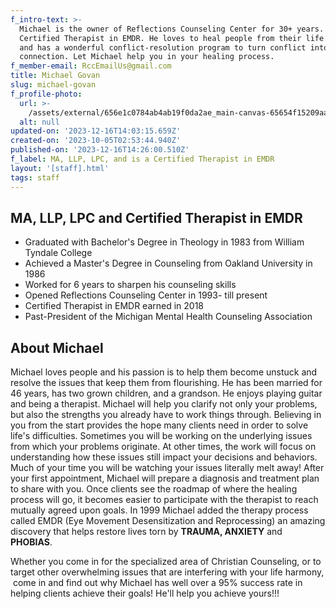 ```yaml
---
f_intro-text: >-
  Michael is the owner of Reflections Counseling Center for 30+ years. He is a
  Certified Therapist in EMDR. He loves to heal people from their life traumas
  and has a wonderful conflict-resolution program to turn conflict into intimate
  connection. Let Michael help you in your healing process.
f_member-email: RccEmailUs@gmail.com
title: Michael Govan
slug: michael-govan
f_profile-photo:
  url: >-
    /assets/external/656e1c0784ab4ab19f0da2ae_main-canvas-65654f15209aacd286f3ddbc.jpeg
  alt: null
updated-on: '2023-12-16T14:03:15.659Z'
created-on: '2023-10-05T02:53:44.940Z'
published-on: '2023-12-16T14:26:00.510Z'
f_label: MA, LLP, LPC, and is a Certified Therapist in EMDR
layout: '[staff].html'
tags: staff
---
```


MA, LLP, LPC and Certified Therapist in EMDR
--------------------------------------------

*   Graduated with Bachelor's Degree in Theology in 1983 from William Tyndale College
*   Achieved a Master's Degree in Counseling from Oakland University in 1986
*   Worked for 6 years to sharpen his counseling skills
*   Opened Reflections Counseling Center in 1993- till present
*   Certified Therapist in EMDR earned in 2018
*   Past-President of the Michigan Mental Health Counseling Association

About Michael
-------------

Michael loves people and his passion is to help them become unstuck and resolve the issues that keep them from flourishing. He has been married for 46 years, has two grown children, and a grandson. He enjoys playing guitar and being a therapist. Michael will help you clarify not only your problems, but also the strengths you already have to work things through. Believing in you from the start provides the hope many clients need in order to solve life's difficulties. Sometimes you will be working on the underlying issues from which your problems originate. At other times, the work will focus on understanding how these issues still impact your decisions and behaviors. Much of your time you will be watching your issues literally melt away! After your first appointment, Michael will prepare a diagnosis and treatment plan to share with you. Once clients see the roadmap of where the healing process will go, it becomes easier to participate with the therapist to reach mutually agreed upon goals. In 1999 Michael added the therapy process called EMDR (Eye Movement Desensitization and Reprocessing) an amazing discovery that helps restore lives torn by **TRAUMA, ANXIETY** and **PHOBIAS**.

Whether you come in for the specialized area of Christian Counseling, or to target other overwhelming issues that are interfering with your life harmony,  come in and find out why Michael has well over a 95% success rate in helping clients achieve their goals! He'll help you achieve yours!!!
